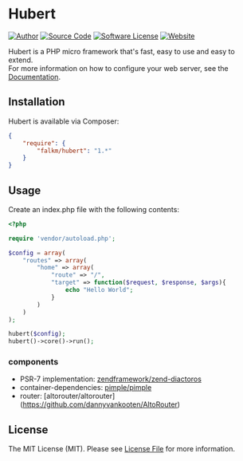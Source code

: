 Hubert
======

[![Author](https://img.shields.io/badge/author-falkm-blue.svg?style=flat-square)](https://falk-m.de)
[![Source Code](http://img.shields.io/badge/source-falkmueller/hubert-blue.svg?style=flat-square)](https://github.com/falkmueller/hubert)
[![Software License](https://img.shields.io/badge/license-MIT-brightgreen.svg?style=flat-square)](LICENSE)
[![Website](https://img.shields.io/website-hubertphp.com/http/shields.io.svg)](http://hubertphp.com)

Hubert is a PHP micro framework that's fast, easy to use and easy to extend.    
For more information on how to configure your web server, see the [Documentation](http://hubertphp.com/).

## Installation

Hubert is available via Composer:

```json
{
    "require": {
        "falkm/hubert": "1.*"
    }
}
```

## Usage

Create an index.php file with the following contents:

```php
<?php

require 'vendor/autoload.php';

$config = array(
    "routes" => array(
        "home" => array(
            "route" => "/", 
            "target" => function($request, $response, $args){
                echo "Hello World";
            }
        )
    )
);

hubert($config);
hubert()->core()->run();
```

### components

- PSR-7 implementation: [zendframework/zend-diactoros](https://zendframework.github.io/zend-diactoros/)
- container-dependencies: [pimple/pimple](http://pimple.sensiolabs.org/)
- router: [altorouter/altorouter] (https://github.com/dannyvankooten/AltoRouter)

## License

The MIT License (MIT). Please see [License File](https://github.com/falkmueller/hubert/blob/master/LICENSE) for more information.